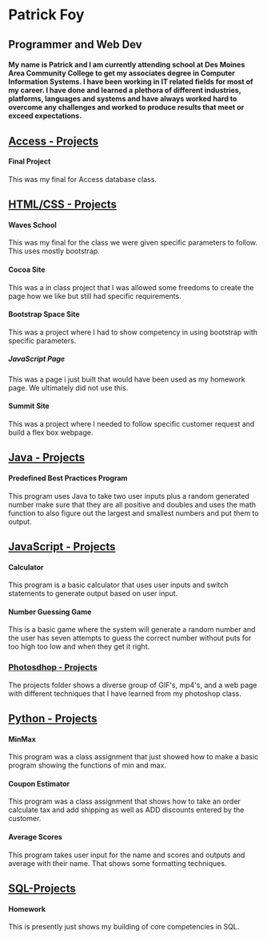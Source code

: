 # Patrick Foy

## Programmer and Web Dev

#### My name is Patrick and I am currently attending school at Des Moines Area Community College to get my associates degree in Computer Information Systems. I have been working in IT related fields for most of my career. I have done and learned a plethora of different industries, platforms, languages and systems and have always worked hard to overcome any challenges and worked to produce results that meet or exceed expectations.

## [Access - Projects](https://github.com/Patricks-Hub/Access/tree/main/Projects/Final)

#### Final Project

This was my final for Access database class.

## [HTML/CSS - Projects](https://github.com/Patricks-Hub/HTML-CSS/tree/main/Projects)

#### Waves School

This was my final for the class we were given specific parameters to follow. This uses mostly bootstrap.

#### Cocoa Site

This was a in class project that I was allowed some freedoms to create the page how we like but still had specific requirements.

#### Bootstrap Space Site

This was a project where I had to show competency in using bootstrap with specific parameters.

##### JavaScript Page

This was a page i just built that would have been used as my homework page. We ultimately did not use this.

#### Summit Site

This was a project where I needed to follow specific customer request and build a flex box webpage.

## [Java - Projects](https://github.com/Patricks-Hub/Java/tree/main/Project%20Files)

#### Predefined Best Practices Program

This program uses Java to take two user inputs plus a random generated number make sure that they are all positive and doubles and uses the math function to also figure out the largest and smallest numbers and put them to output.

## [JavaScript - Projects](https://github.com/Patricks-Hub/JavaScript/tree/main/Project%20Folder)

#### Calculator

This program is a basic calculator that uses user inputs and switch statements to generate output based on user input.

#### Number Guessing Game

This is a basic game where the system will generate a random number and the user has seven attempts to guess the correct number without puts for too high too low and when they get it right.

### [Photosdhop - Projects](https://github.com/Patricks-Hub/Photoshop/tree/main/Projects)

The projects folder shows a diverse group of GIF's, mp4's, and a web page with different techniques that I have learned from my photoshop class.

## [Python - Projects](https://github.com/Patricks-Hub/Python/tree/main/Simple%20Python%20Projects)

#### MinMax

This program was a class assignment that just showed how to make a basic program showing the functions of min and max.

#### Coupon Estimator

This program was a class assignment that shows how to take an order calculate tax and add shipping as well as ADD discounts entered by the customer.

#### Average Scores

This program takes user input for the name and scores and outputs and average with their name. That shows some formatting techniques.

## [SQL-Projects](https://github.com/Patricks-Hub/SQL/tree/main/Projects)

#### Homework

This is presently just shows my building of core competencies in SQL.
